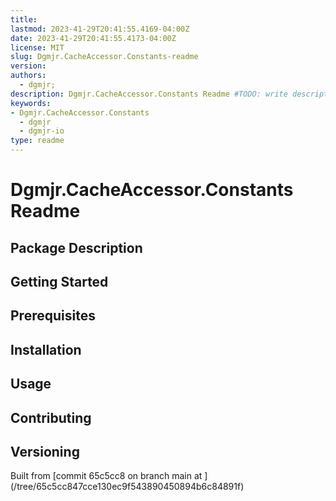 ```yaml
---
title:
lastmod: 2023-41-29T20:41:55.4169-04:00Z
date: 2023-41-29T20:41:55.4173-04:00Z
license: MIT
slug: Dgmjr.CacheAccessor.Constants-readme
version:
authors:
  - dgmjr;
description: Dgmjr.CacheAccessor.Constants Readme #TODO: write description for Dgmjr.CacheAccessor.Constants Readme
keywords:
- Dgmjr.CacheAccessor.Constants
  - dgmjr
  - dgmjr-io
type: readme
---
```

# Dgmjr.CacheAccessor.Constants Readme
<!-- TODO: Write the contents of the Dgmjr.CacheAccessor.Constants Readme file -->
## Package Description
## Getting Started
## Prerequisites
## Installation
## Usage
## Contributing
## Versioning
Built from [commit 65c5cc8 on branch main at ]
(/tree/65c5cc847cce130ec9f543890450894b6c84891f)
